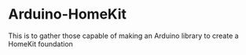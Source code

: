 # Arduino-HomeKit
This is to gather those capable of making an Arduino library to create a HomeKit foundation
